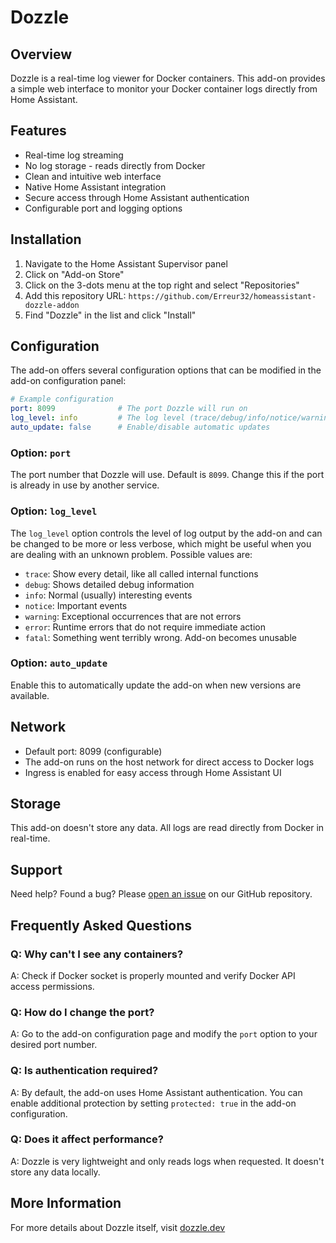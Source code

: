 # Dozzle

## Overview

Dozzle is a real-time log viewer for Docker containers. This add-on provides a simple web interface to monitor your Docker container logs directly from Home Assistant.

## Features

- Real-time log streaming
- No log storage - reads directly from Docker
- Clean and intuitive web interface
- Native Home Assistant integration
- Secure access through Home Assistant authentication
- Configurable port and logging options

## Installation

1. Navigate to the Home Assistant Supervisor panel
2. Click on "Add-on Store"
3. Click on the 3-dots menu at the top right and select "Repositories"
4. Add this repository URL: `https://github.com/Erreur32/homeassistant-dozzle-addon`
5. Find "Dozzle" in the list and click "Install"

## Configuration

The add-on offers several configuration options that can be modified in the add-on configuration panel:

```yaml
# Example configuration
port: 8099              # The port Dozzle will run on
log_level: info         # The log level (trace/debug/info/notice/warning/error/fatal)
auto_update: false      # Enable/disable automatic updates
```

### Option: `port`

The port number that Dozzle will use. Default is `8099`. Change this if the port is already in use by another service.

### Option: `log_level`

The `log_level` option controls the level of log output by the add-on and can be changed to be more or less verbose, which might be useful when you are dealing with an unknown problem. Possible values are:

- `trace`: Show every detail, like all called internal functions
- `debug`: Shows detailed debug information
- `info`: Normal (usually) interesting events
- `notice`: Important events
- `warning`: Exceptional occurrences that are not errors
- `error`: Runtime errors that do not require immediate action
- `fatal`: Something went terribly wrong. Add-on becomes unusable

### Option: `auto_update`

Enable this to automatically update the add-on when new versions are available.

## Network

- Default port: 8099 (configurable)
- The add-on runs on the host network for direct access to Docker logs
- Ingress is enabled for easy access through Home Assistant UI

## Storage

This add-on doesn't store any data. All logs are read directly from Docker in real-time.

## Support

Need help? Found a bug? Please [open an issue](https://github.com/Erreur32/homeassistant-dozzle-addon/issues) on our GitHub repository.

## Frequently Asked Questions

### Q: Why can't I see any containers?
A: Check if Docker socket is properly mounted and verify Docker API access permissions.

### Q: How do I change the port?
A: Go to the add-on configuration page and modify the `port` option to your desired port number.

### Q: Is authentication required?
A: By default, the add-on uses Home Assistant authentication. You can enable additional protection by setting `protected: true` in the add-on configuration.

### Q: Does it affect performance?
A: Dozzle is very lightweight and only reads logs when requested. It doesn't store any data locally.

## More Information

For more details about Dozzle itself, visit [dozzle.dev](https://dozzle.dev/) 